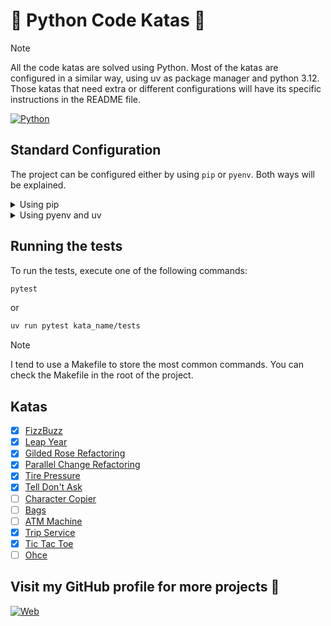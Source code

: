 # :snake: Python Code Katas :snake:

> [!NOTE]
> All the code katas are solved using Python. Most of the katas are configured in a similar way, using uv as package manager and python 3.12.
> Those katas that need extra or different configurations will have its specific instructions in the README file.

[![Python](https://img.shields.io/badge/Python-3.12+-yellow?style=for-the-badge&logo=python&logoColor=white&labelColor=101010)](https://python.org)

## Standard Configuration

The project can be configured either by using `pip` or `pyenv`. Both ways will be explained.

<details><summary>Using pip</summary>

1. Create a virtual environment:
    ```bash
    python -m venv .venv
    ```
2. Activate the virtual environment:
    ```bash
    source .venv/bin/activate # Linux / Mac
    .venv\Scripts\activate # Windows
    ```
3. Install the dependencies:
    ```bash
    pip install -r requirements.txt
    ```
</details>

<details><summary>Using pyenv and uv</summary>

These instructions are extracted from pyenv documentation. You can find everything [here](https://github.com/pyenv/pyenv?tab=readme-ov-file)

1. Install pyenv:
    ```bash
    curl https://pyenv.run | bash
    ```
2. Set you bash profile to load pyenv. In my case I use fish:

    ```bash
    set -Ux PYENV_ROOT $HOME/.pyenv
    fish_add_path $PYENV_ROOT/bin
   
    echo pyenv init - | source >> ~/.config/fish/config.fish
    ```
3. Select the python version you want to use:
    ```bash
    pyenv install 3.12
    pyenv local 3.12
    ```

4. Install the dependencies:
    ```bash
    pip install uv
    uv sync --all-groups
    ```
</details>

## Running the tests

To run the tests, execute one of the following commands:

```bash
pytest
```

or

```bash
uv run pytest kata_name/tests
```

> [!NOTE]
> I tend to use a Makefile to store the most common commands. You can check the Makefile in the root of the project.

## Katas

- [x] [FizzBuzz](fizz_buzz/README.md)
- [x] [Leap Year](leap_year/README.md)
- [x] [Gilded Rose Refactoring](gilded_rose/README.md)
- [x] [Parallel Change Refactoring](parallel_change/README.md)
- [x] [Tire Pressure](tire_pressure/README.md)
- [x] [Tell Don't Ask](tell_dont_ask/README.md)
- [ ] [Character Copier](character_copier/README.md)
- [ ] [Bags](bags/README.md)
- [ ] [ATM Machine](atm/README.md)
- [x] [Trip Service](trip_service/README.md)
- [x] [Tic Tac Toe](tic_tac_toe/README.md)
- [ ] [Ohce](ohce/README.md)

## Visit my GitHub profile for more projects 🚀

[![Web](https://img.shields.io/badge/GitHub-Dimanu.py-14a1f0?style=for-the-badge&logo=github&logoColor=white&labelColor=101010)](https://github.com/dimanu-py)
